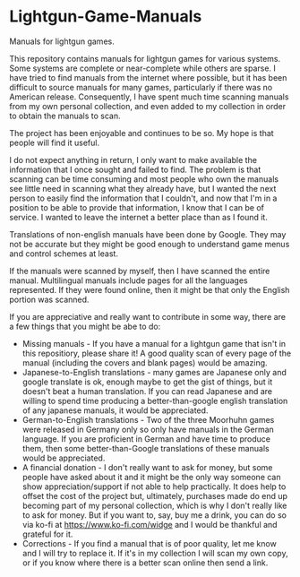 # Lightgun-Game-Manuals
Manuals for lightgun games.

This repository contains manuals for lightgun games for various systems. Some systems are complete or near-complete while others are sparse.
I have tried to find manuals from the internet where possible, but it has been difficult to source manuals for many games, particularly if there was no American release. Consequently, I have spent much time scanning manuals from my own personal collection, and even added to my collection in order to obtain the manuals to scan.

The project has been enjoyable and continues to be so. My hope is that people will find it useful.

I do not expect anything in return, I only want to make available the information that I once sought and failed to find.  The problem is that scanning can be time consuming and most people who own the manuals see little need in scanning what they already have, but I wanted the next person to easily find the information that I couldn't, and now that I'm in a position to be able to provide that information, I know that I can be of service.  I wanted to leave the internet a better place than as I found it.

Translations of non-english manuals have been done by Google. They may not be accurate but they might be good enough to understand game menus and control schemes at least.

If the manuals were scanned by myself, then I have scanned the entire manual. Multilingual manuals include pages for all the languages represented. If they were found online, then it might be that only the English portion was scanned.

If you are appreciative and really want to contribute in some way, there are a few things that you might be abe to do:
 - Missing manuals - If you have a manual for a lightgun game that isn't in this repositiory, please share it! A good quality scan of every page of the manual (including the covers and blank pages) would be amazing.
 - Japanese-to-English translations - many games are Japanese only and google translate is ok, enough maybe to get the gist of things, but it doesn't beat a human translation. If you can read Japanese and are willing to spend time producing a better-than-google english translation of any japanese manuals, it would be appreciated.
 - German-to-English translations - Two of the three Moorhuhn games were released in Germany only so only have manuals in the German language. If you are proficient in German and have time to produce them, then some better-than-Google translations of these manuals would be appreciated.
 - A financial donation - I don't really want to ask for money, but some people have asked about it and it might be the only way someone can show appreciation/support if not able to help practically. It does help to offset the cost of the project but, ultimately, purchases made do end up becoming part of my personal collection, which is why I don't really like to ask for money. But if you want to, say, buy me a drink, you can do so via ko-fi at https://www.ko-fi.com/widge and I would be thankful and grateful for it.
 - Corrections - If you find a manual that is of poor quality, let me know and I will try to replace it. If it's in my collection I will scan my own copy, or if you know where there is a better scan online then send a link.
